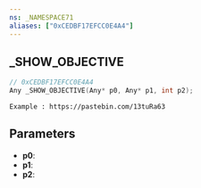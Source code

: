 ```yaml
---
ns: _NAMESPACE71
aliases: ["0xCEDBF17EFCC0E4A4"]
---
```

## _SHOW_OBJECTIVE

```c
// 0xCEDBF17EFCC0E4A4
Any _SHOW_OBJECTIVE(Any* p0, Any* p1, int p2);
```

```
Example : https://pastebin.com/13tuRa63
```

## Parameters
* **p0**:
* **p1**:
* **p2**:
